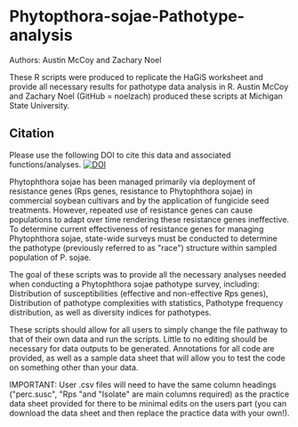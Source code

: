 # Phytopthora-sojae-Pathotype-analysis

Authors: Austin McCoy and Zachary Noel

These R scripts were produced to replicate the HaGiS worksheet and provide all necessary results for pathotype data analysis in R. Austin McCoy and Zachary Noel (GitHub = noelzach) produced these scripts at Michigan State University.

## Citation
Please use the following DOI to cite this data and associated functions/analyses.
[![DOI](https://zenodo.org/badge/DOI/10.5281/zenodo.2525857.svg)](https://doi.org/10.5281/zenodo.2525857)

Phytophthora sojae has been managed primarily via deployment of resistance genes (Rps genes, resistance to Phytophthora sojae) in commercial soybean cultivars and by the application of fungicide seed treatments. However, repeated use of resistance genes can cause populations to adapt over time rendering these resistance genes ineffective. To determine current effectiveness of resistance genes for managing Phytophthora sojae, state-wide surveys must be conducted to determine the pathotype (previously referred to as "race") structure within sampled population of P. sojae.

The goal of these scripts was to provide all the necessary analyses needed when conducting a Phytophthora sojae pathotype survey, including: Distribution of susceptibilities (effective and non-effective Rps genes), Distribution of pathotype complexities with statistics, Pathotype frequency distribution, as well as diversity indices for pathotypes. 

These scripts should allow for all users to simply change the file pathway to that of their own data and run the scripts. Little to no editing should be necessary for data outputs to be generated. Annotations for all code are provided, as well as a sample data sheet that will allow you to test the code on something other than your data.

IMPORTANT: User .csv files will need to have the same column headings ("perc.susc", "Rps "and "Isolate" are main columns required) as the practice data sheet provided for there to be minimal edits on the users part (you can download the data sheet and then replace the practice data with your own!).  
